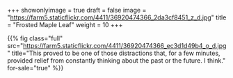 +++
showonlyimage = true
draft = false
image = "https://farm5.staticflickr.com/4411/36920474366_2da3cf8451_z_d.jpg"
title = "Frosted Maple Leaf"
weight = 10
+++

{{% fig class="full" src="https://farm5.staticflickr.com/4411/36920474366_ec3d1d49b4_o_d.jpg" title="This proved to be one of those distractions that, for a few minutes, provided relief from constantly thinking about the past or the future. I think." for-sale="true" %}}
